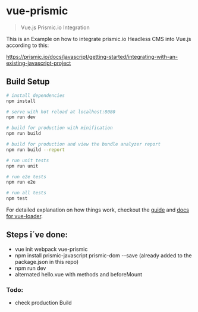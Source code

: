 # vue-prismic

> Vue.js Prismic.io Integration

This is an Example on how to integrate prismic.io Headless CMS into Vue.js according to this:

https://prismic.io/docs/javascript/getting-started/integrating-with-an-existing-javascript-project


## Build Setup

``` bash
# install dependencies
npm install

# serve with hot reload at localhost:8080
npm run dev

# build for production with minification
npm run build

# build for production and view the bundle analyzer report
npm run build --report

# run unit tests
npm run unit

# run e2e tests
npm run e2e

# run all tests
npm test
```

For detailed explanation on how things work, checkout the [guide](http://vuejs-templates.github.io/webpack/) and [docs for vue-loader](http://vuejs.github.io/vue-loader).

## Steps i´ve done:

* vue init webpack vue-prismic
* npm install prismic-javascript prismic-dom --save (already added to the package.json in this repo)
* npm run dev
* alternated hello.vue with methods and beforeMount

### Todo:

* check production Build